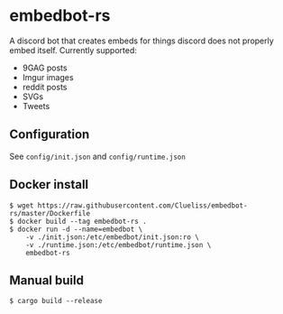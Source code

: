 # embedbot-rs

A discord bot that creates embeds for things discord does not properly embed itself. Currently supported:
- 9GAG posts  
- Imgur images   
- reddit posts
- SVGs
- Tweets

## Configuration
See `config/init.json` and `config/runtime.json`

## Docker install
```shell
$ wget https://raw.githubusercontent.com/Clueliss/embedbot-rs/master/Dockerfile  
$ docker build --tag embedbot-rs .  
$ docker run -d --name=embedbot \
    -v ./init.json:/etc/embedbot/init.json:ro \
    -v ./runtime.json:/etc/embedbot/runtime.json \
    embedbot-rs
```

## Manual build
```shell
$ cargo build --release
```
